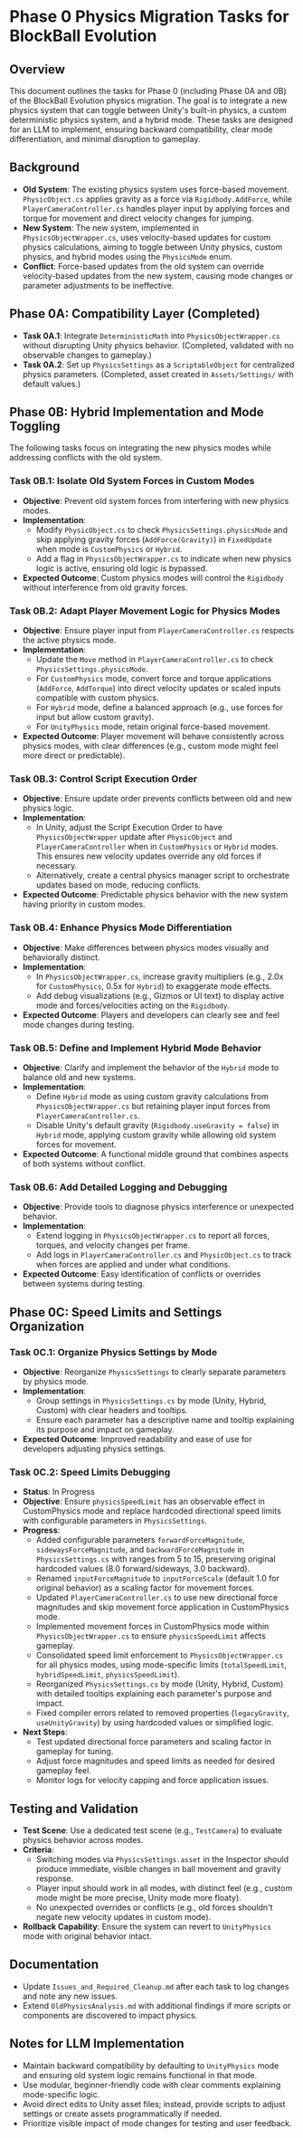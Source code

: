# Phase 0 Physics Migration Tasks for BlockBall Evolution

## Overview
This document outlines the tasks for Phase 0 (including Phase 0A and 0B) of the BlockBall Evolution physics migration. The goal is to integrate a new physics system that can toggle between Unity's built-in physics, a custom deterministic physics system, and a hybrid mode. These tasks are designed for an LLM to implement, ensuring backward compatibility, clear mode differentiation, and minimal disruption to gameplay.

## Background
- **Old System**: The existing physics system uses force-based movement. `PhysicObject.cs` applies gravity as a force via `Rigidbody.AddForce`, while `PlayerCameraController.cs` handles player input by applying forces and torque for movement and direct velocity changes for jumping.
- **New System**: The new system, implemented in `PhysicsObjectWrapper.cs`, uses velocity-based updates for custom physics calculations, aiming to toggle between Unity physics, custom physics, and hybrid modes using the `PhysicsMode` enum.
- **Conflict**: Force-based updates from the old system can override velocity-based updates from the new system, causing mode changes or parameter adjustments to be ineffective.

## Phase 0A: Compatibility Layer (Completed)
- **Task 0A.1**: Integrate `DeterministicMath` into `PhysicsObjectWrapper.cs` without disrupting Unity physics behavior. (Completed, validated with no observable changes to gameplay.)
- **Task 0A.2**: Set up `PhysicsSettings` as a `ScriptableObject` for centralized physics parameters. (Completed, asset created in `Assets/Settings/` with default values.)

## Phase 0B: Hybrid Implementation and Mode Toggling
The following tasks focus on integrating the new physics modes while addressing conflicts with the old system.

### Task 0B.1: Isolate Old System Forces in Custom Modes
- **Objective**: Prevent old system forces from interfering with new physics modes.
- **Implementation**:
  - Modify `PhysicObject.cs` to check `PhysicsSettings.physicsMode` and skip applying gravity forces (`AddForce(Gravity)`) in `FixedUpdate` when mode is `CustomPhysics` or `Hybrid`.
  - Add a flag in `PhysicsObjectWrapper.cs` to indicate when new physics logic is active, ensuring old logic is bypassed.
- **Expected Outcome**: Custom physics modes will control the `Rigidbody` without interference from old gravity forces.

### Task 0B.2: Adapt Player Movement Logic for Physics Modes
- **Objective**: Ensure player input from `PlayerCameraController.cs` respects the active physics mode.
- **Implementation**:
  - Update the `Move` method in `PlayerCameraController.cs` to check `PhysicsSettings.physicsMode`.
  - For `CustomPhysics` mode, convert force and torque applications (`AddForce`, `AddTorque`) into direct velocity updates or scaled inputs compatible with custom physics.
  - For `Hybrid` mode, define a balanced approach (e.g., use forces for input but allow custom gravity).
  - For `UnityPhysics` mode, retain original force-based movement.
- **Expected Outcome**: Player movement will behave consistently across physics modes, with clear differences (e.g., custom mode might feel more direct or predictable).

### Task 0B.3: Control Script Execution Order
- **Objective**: Ensure update order prevents conflicts between old and new physics logic.
- **Implementation**:
  - In Unity, adjust the Script Execution Order to have `PhysicsObjectWrapper` update after `PhysicObject` and `PlayerCameraController` when in `CustomPhysics` or `Hybrid` modes. This ensures new velocity updates override any old forces if necessary.
  - Alternatively, create a central physics manager script to orchestrate updates based on mode, reducing conflicts.
- **Expected Outcome**: Predictable physics behavior with the new system having priority in custom modes.

### Task 0B.4: Enhance Physics Mode Differentiation
- **Objective**: Make differences between physics modes visually and behaviorally distinct.
- **Implementation**:
  - In `PhysicsObjectWrapper.cs`, increase gravity multipliers (e.g., 2.0x for `CustomPhysics`, 0.5x for `Hybrid`) to exaggerate mode effects.
  - Add debug visualizations (e.g., Gizmos or UI text) to display active mode and forces/velocities acting on the `Rigidbody`.
- **Expected Outcome**: Players and developers can clearly see and feel mode changes during testing.

### Task 0B.5: Define and Implement Hybrid Mode Behavior
- **Objective**: Clarify and implement the behavior of the `Hybrid` mode to balance old and new systems.
- **Implementation**:
  - Define `Hybrid` mode as using custom gravity calculations from `PhysicsObjectWrapper.cs` but retaining player input forces from `PlayerCameraController.cs`.
  - Disable Unity's default gravity (`Rigidbody.useGravity = false`) in `Hybrid` mode, applying custom gravity while allowing old system forces for movement.
- **Expected Outcome**: A functional middle ground that combines aspects of both systems without conflict.

### Task 0B.6: Add Detailed Logging and Debugging
- **Objective**: Provide tools to diagnose physics interference or unexpected behavior.
- **Implementation**:
  - Extend logging in `PhysicsObjectWrapper.cs` to report all forces, torques, and velocity changes per frame.
  - Add logs in `PlayerCameraController.cs` and `PhysicObject.cs` to track when forces are applied and under what conditions.
- **Expected Outcome**: Easy identification of conflicts or overrides between systems during testing.

## Phase 0C: Speed Limits and Settings Organization
### Task 0C.1: Organize Physics Settings by Mode
- **Objective**: Reorganize `PhysicsSettings` to clearly separate parameters by physics mode.
- **Implementation**:
  - Group settings in `PhysicsSettings.cs` by mode (Unity, Hybrid, Custom) with clear headers and tooltips.
  - Ensure each parameter has a descriptive name and tooltip explaining its purpose and impact on gameplay.
- **Expected Outcome**: Improved readability and ease of use for developers adjusting physics settings.

### Task 0C.2: Speed Limits Debugging
- **Status**: In Progress
- **Objective**: Ensure `physicsSpeedLimit` has an observable effect in CustomPhysics mode and replace hardcoded directional speed limits with configurable parameters in `PhysicsSettings`.
- **Progress**:
  - Added configurable parameters `forwardForceMagnitude`, `sidewaysForceMagnitude`, and `backwardForceMagnitude` in `PhysicsSettings.cs` with ranges from 5 to 15, preserving original hardcoded values (8.0 forward/sideways, 3.0 backward).
  - Renamed `inputForceMagnitude` to `inputForceScale` (default 1.0 for original behavior) as a scaling factor for movement forces.
  - Updated `PlayerCameraController.cs` to use new directional force magnitudes and skip movement force application in CustomPhysics mode.
  - Implemented movement forces in CustomPhysics mode within `PhysicsObjectWrapper.cs` to ensure `physicsSpeedLimit` affects gameplay.
  - Consolidated speed limit enforcement to `PhysicsObjectWrapper.cs` for all physics modes, using mode-specific limits (`totalSpeedLimit`, `hybridSpeedLimit`, `physicsSpeedLimit`).
  - Reorganized `PhysicsSettings.cs` by mode (Unity, Hybrid, Custom) with detailed tooltips explaining each parameter's purpose and impact.
  - Fixed compiler errors related to removed properties (`legacyGravity`, `useUnityGravity`) by using hardcoded values or simplified logic.
- **Next Steps**:
  - Test updated directional force parameters and scaling factor in gameplay for tuning.
  - Adjust force magnitudes and speed limits as needed for desired gameplay feel.
  - Monitor logs for velocity capping and force application issues.

## Testing and Validation
- **Test Scene**: Use a dedicated test scene (e.g., `TestCamera`) to evaluate physics behavior across modes.
- **Criteria**:
  - Switching modes via `PhysicsSettings.asset` in the Inspector should produce immediate, visible changes in ball movement and gravity response.
  - Player input should work in all modes, with distinct feel (e.g., custom mode might be more precise, Unity mode more floaty).
  - No unexpected overrides or conflicts (e.g., old forces shouldn't negate new velocity updates in custom mode).
- **Rollback Capability**: Ensure the system can revert to `UnityPhysics` mode with original behavior intact.

## Documentation
- Update `Issues_and_Required_Cleanup.md` after each task to log changes and note any new issues.
- Extend `OldPhysicsAnalysis.md` with additional findings if more scripts or components are discovered to impact physics.

## Notes for LLM Implementation
- Maintain backward compatibility by defaulting to `UnityPhysics` mode and ensuring old system logic remains functional in that mode.
- Use modular, beginner-friendly code with clear comments explaining mode-specific logic.
- Avoid direct edits to Unity asset files; instead, provide scripts to adjust settings or create assets programmatically if needed.
- Prioritize visible impact of mode changes for testing and user feedback.
